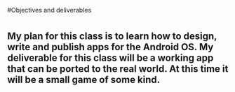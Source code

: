 #Objectives and deliverables
#
## My plan for this class is to learn how to design, write and publish apps for the Android OS.  My deliverable for this class will be a working app that can be ported to the real world.  At this time it will be a small game of some kind.  
